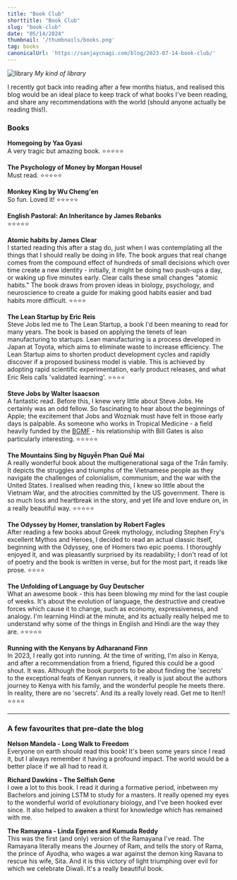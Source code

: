 ```yaml
---
title: "Book Club"
shorttitle: "Book Club"
slug: "book-club"
date: "05/14/2024"
thumbnail: '/thumbnails/books.png'
tag: books
canonicalUrl: 'https://sanjaycnagi.com/blog/2023-07-14-book-club/'
---
```


![library](/blog/library.png)
*My kind of library*

I recently got back into reading after a few months hiatus, and realised this blog would be an ideal place to keep track of what books I've been reading, and share any recommendations with the world (should anyone actually be reading this!).  

### Books

**Homegoing by Yaa Gyasi**  
A very tragic but amazing book. ⭐⭐⭐⭐⭐

**The Psychology of Money by Morgan Housel**  
Must read. ⭐⭐⭐⭐⭐ 

**Monkey King by Wu Cheng'en**  
So fun. Loved it! ⭐⭐⭐⭐⭐

**English Pastoral: An Inheritance by James Rebanks**  
⭐⭐⭐⭐⭐

**Atomic habits by James Clear**  
I started reading this after a stag do, just when I was contemplating all the things that I should really be doing in life. The book argues that real change comes from the compound effect of hundreds of small decisions which over time create a new identity - initially, it might be doing two push-ups a day, or waking up five minutes early. Clear calls these small changes "atomic habits." The book draws from proven ideas in biology, psychology, and neuroscience to create a guide for making good habits easier and bad habits more difficult. ⭐⭐⭐⭐

**The Lean Startup by Eric Reis**  
Steve Jobs led me to The Lean Startup, a book I'd been meaning to read for many years. The book is based on applying the tenets of lean manufacturing to startups. Lean manufacturing is a process developed in Japan at Toyota, which aims to eliminate waste to increase efficiency. The Lean Startup aims to shorten product development cycles and rapidly discover if a proposed business model is viable. This is achieved by adopting rapid scientific experimentation, early product releases, and what Eric Reis calls 'validated learning'. ⭐⭐⭐⭐

**Steve Jobs by Walter Isaacson**  
A fantastic read. Before this, I knew very little about Steve Jobs. He certainly was an odd fellow. So fascinating to hear about the beginnings of Apple; the excitement that Jobs and Wozniak must have felt in those early days is palpable. As someone who works in Tropical Medicine - a field heavily funded by the [BGMF](https://www.gatesfoundation.org/) - his relationship with Bill Gates is also particularly interesting. ⭐⭐⭐⭐⭐

**The Mountains Sing by Nguyễn Phan Quế Mai**  
A really wonderful book about the multigenerational saga of the Trần family. It depicts the struggles and triumphs of the Vietnamese people as they navigate the challenges of colonialism, communism, and the war with the United States. I realised when reading this, I knew so little about the Vietnam War, and the atrocities committed by the US government. There is so much loss and heartbreak in the story, and yet life and love endure on, in a really beautiful way.  ⭐⭐⭐⭐⭐

**The Odyssey by Homer, translation by Robert Fagles**  
After reading a few books about Greek mythology, including Stephen Fry's excellent Mythos and Heroes, I decided to read an actual classic itself, beginning with the Odyssey, one of Homers two epic poems. I thoroughly enjoyed it, and was pleasantly surprised by its readability; I don't read of lot of poetry and the book is written in verse, but for the most part, it reads like prose.  ⭐⭐⭐⭐

**The Unfolding of Language by Guy Deutscher**  
What an awesome book - this has been blowing my mind for the last couple of weeks. It's about the evolution of language, the destructive and creative forces which cause it to change, such as economy, expressiveness, and analogy. I'm learning Hindi at the minute, and its actually really helped me to understand why some of the things in English and Hindi are the way they are. ⭐⭐⭐⭐⭐

**Running with the Kenyans by Adharanand Finn**  
In 2023, I really got into running. At the time of writing, I'm also in Kenya, and after a recommendation from a friend, figured this could be a good shout. It was. Although the book purports to be about finding the 'secrets' to the exceptional feats of Kenyan runners, it really is just about the authors journey to Kenya with his family, and the wonderful people he meets there. In reality, there are no 'secrets'. And its a really lovely read. Get me to Iten!! ⭐⭐⭐⭐

---

### A few favourites that pre-date the blog
**Nelson Mandela - Long Walk to Freedom**  
Everyone on earth should read this book! It's been some years since I read it, but I always remember it having a profound impact. The world would be a better place if we all had to read it.

**Richard Dawkins - The Selfish Gene**  
I owe a lot to this book. I read it during a formative period, inbetween my Bachelors and joining LSTM to study for a masters. It really opened my eyes to the wonderful world of evolutionary biology, and I've been hooked ever since. It also helped to awaken a thirst for knowledge which has remained with me.

**The Ramayana - Linda Egenes and Kumuda Reddy**  
This was the first (and only) version of the Ramayana I've read. The Ramayana literally means the Journey of Ram, and tells the story of Rama, the prince of Ayodha, who wages a war against the demon king Ravana to rescue his wife, Sita. And it is this victory of light triumphing over evil for which we celebrate Diwali.  It's a really beautiful book. 
